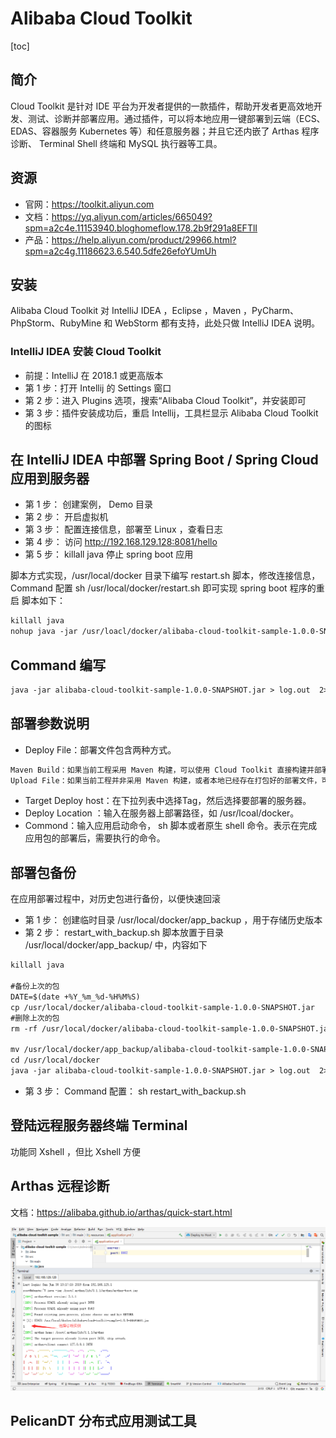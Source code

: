 # Alibaba Cloud Toolkit
[toc]
## 简介
Cloud Toolkit 是针对 IDE 平台为开发者提供的一款插件，帮助开发者更高效地开发、测试、诊断并部署应用。通过插件，可以将本地应用一键部署到云端（ECS、EDAS、容器服务 Kubernetes 等）和任意服务器；并且它还内嵌了 Arthas 程序诊断、 Terminal Shell 终端和 MySQL 执行器等工具。
## 资源
- 官网：https://toolkit.aliyun.com
- 文档：https://yq.aliyun.com/articles/665049?spm=a2c4e.11153940.bloghomeflow.178.2b9f291a8EFTlI
- 产品：https://help.aliyun.com/product/29966.html?spm=a2c4g.11186623.6.540.5dfe26efoYUmUh

## 安装
Alibaba Cloud Toolkit 对 IntelliJ IDEA ，Eclipse ，Maven ，PyCharm、PhpStorm、RubyMine 和 WebStorm 都有支持，此处只做 IntelliJ IDEA 说明。


### IntelliJ IDEA 安装 Cloud Toolkit
- 前提：IntelliJ 在 2018.1 或更高版本
- 第 1 步：打开 Intellij 的 Settings 窗口
- 第 2 步：进入 Plugins 选项，搜索“Alibaba Cloud Toolkit”，并安装即可
- 第 3 步：插件安装成功后，重启 Intellij，工具栏显示 Alibaba Cloud Toolkit 的图标


## 在 IntelliJ IDEA 中部署 Spring Boot / Spring Cloud 应用到服务器
- 第 1 步： 创建案例， Demo 目录 
- 第 2 步： 开启虚拟机
- 第 3 步： 配置连接信息，部署至 Linux ，查看日志
- 第 4 步： 访问 http://192.168.129.128:8081/hello
- 第 5 步： killall java 停止 spring boot 应用

脚本方式实现，/usr/local/docker 目录下编写 restart.sh 脚本，修改连接信息，Command 配置 sh /usr/local/docker/restart.sh 即可实现 spring boot 程序的重启
脚本如下：
```html
killall java
nohup java -jar /usr/loacl/docker/alibaba-cloud-toolkit-sample-1.0.0-SNAPSHOT.jar  > spring.log  2>&1 &
```
## Command 编写
```html
java -jar alibaba-cloud-toolkit-sample-1.0.0-SNAPSHOT.jar > log.out  2>&1
```
## 部署参数说明
- Deploy File：部署文件包含两种方式。
```html
Maven Build：如果当前工程采用 Maven 构建，可以使用 Cloud Toolkit 直接构建并部署。
Upload File：如果当前工程并非采用 Maven 构建，或者本地已经存在打包好的部署文件，可以选择并直接上传本地的部署文件。
```
- Target Deploy host：在下拉列表中选择Tag，然后选择要部署的服务器。
- Deploy Location ：输入在服务器上部署路径，如 /usr/lcoal/docker。
- Commond：输入应用启动命令， sh 脚本或者原生 shell 命令。表示在完成应用包的部署后，需要执行的命令。
## 部署包备份
在应用部署过程中，对历史包进行备份，以便快速回滚
- 第 1 步： 创建临时目录 /usr/local/docker/app_backup ，用于存储历史版本
- 第 2 步： restart_with_backup.sh 脚本放置于目录  /usr/local/docker/app_backup/  中，内容如下

```html
killall java

#备份上次的包
DATE=$(date +%Y_%m_%d-%H%M%S)
cp /usr/local/docker/alibaba-cloud-toolkit-sample-1.0.0-SNAPSHOT.jar   /usr/local/docker/app_backup/alibaba-cloud-toolkit-sample-1.0.0-SNAPSHOT${DATE}.jar
#删除上次的包
rm -rf /usr/local/docker/alibaba-cloud-toolkit-sample-1.0.0-SNAPSHOT.jar

mv /usr/local/docker/app_backup/alibaba-cloud-toolkit-sample-1.0.0-SNAPSHOT.jar  /usr/local/docker/
cd /usr/local/docker
java -jar alibaba-cloud-toolkit-sample-1.0.0-SNAPSHOT.jar > log.out  2>&1

```
- 第 3 步： Command 配置： sh restart_with_backup.sh

## 登陆远程服务器终端 Terminal
功能同 Xshell ，但比 Xshell 方便

## Arthas 远程诊断
文档：https://alibaba.github.io/arthas/quick-start.html

![image](https://github.com/AC-HOME/Learning-Issues-Workspace/blob/master/IDEA%20%E7%B3%BB%E5%88%97/alibaba%20cloud%20toolkit/%E5%9B%BE%E5%BA%93/01.png)

## PelicanDT 分布式应用测试工具
